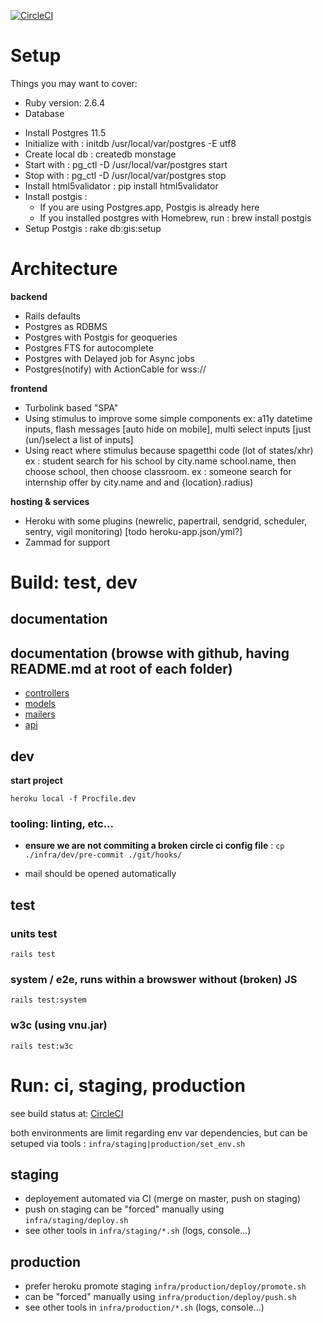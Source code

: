 [![CircleCI](https://circleci.com/gh/betagouv/monstage.svg?style=svg)](https://circleci.com/gh/betagouv/monstage)


# Setup
Things you may want to cover:

* Ruby version: 2.6.4
* Database
- Install Postgres 11.5
- Initialize with : initdb /usr/local/var/postgres -E utf8
- Create local db : createdb monstage
- Start with : pg_ctl -D /usr/local/var/postgres start
- Stop with : pg_ctl -D /usr/local/var/postgres stop
- Install html5validator : pip install html5validator
- Install postgis :
  - If you are using Postgres.app, Postgis is already here
  - If you installed postgres with Homebrew, run : brew install postgis
- Setup Postgis : rake db:gis:setup

# Architecture

**backend**

* Rails defaults
* Postgres as RDBMS
* Postgres with Postgis for geoqueries
* Postgres FTS for autocomplete
* Postgres with Delayed job for Async jobs
* Postgres(notify) with ActionCable for wss://

**frontend**

* Turbolink based "SPA"
* Using stimulus to improve some simple components ex: a11y datetime inputs, flash messages [auto hide on mobile], multi select inputs [just (un/)select a list of inputs]
* Using react where stimulus because spagetthi code (lot of states/xhr) ex : student search for his school by city.name school.name, then choose school, then choose classroom. ex : someone search for internship offer by city.name and and {location}.radius)

**hosting & services**

* Heroku with some plugins (newrelic, papertrail, sendgrid, scheduler, sentry, vigil monitoring) [todo heroku-app.json/yml?]
* Zammad for support

# Build: test, dev

## documentation

## documentation (browse with github, having README.md at root of each folder)

* [controllers](https://github.com/betagouv/monstage/tree/master/app/controllers)
* [models](https://github.com/betagouv/monstage/tree/master/app/models)
* [mailers](https://github.com/betagouv/monstage/tree/master/app/mailers)
* [api](https://github.com/betagouv/monstage/tree/master/doc)



## dev

**start project**

```
heroku local -f Procfile.dev
```

### tooling: linting, etc...

* **ensure we are not commiting a broken circle ci config file** : ``` cp ./infra/dev/pre-commit ./git/hooks/ ```
- mail should be opened automatically

## test

### units test

```rails test```

### system / e2e, runs within a browswer __without__ (broken) JS

```rails test:system```

### w3c (using vnu.jar)

```rails test:w3c```

# Run: ci, staging, production

see build status at: [CircleCI](https://circleci.com/gh/betagouv/monstage)

both environments are limit regarding env var dependencies, but can be setuped via tools : ```infra/staging|production/set_env.sh```

## staging

* deployement automated via CI (merge on master, push on staging)
* push on staging can be "forced" manually using ```infra/staging/deploy.sh```
* see other tools in ```infra/staging/*.sh```  (logs, console...)

## production

* prefer heroku promote staging ```infra/production/deploy/promote.sh```
* can be "forced" manually using ```infra/production/deploy/push.sh```
* see other tools in ```infra/production/*.sh``` (logs, console...)


